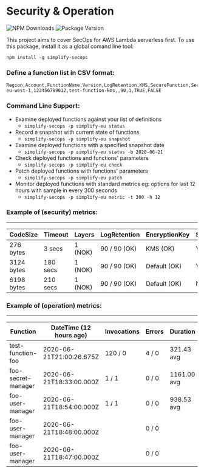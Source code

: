 # Security & Operation

![NPM Downloads](https://img.shields.io/npm/dw/simplify-secops)
![Package Version](https://img.shields.io/github/package-json/v/simplify-framework/security?color=green)

This project aims to cover SecOps for AWS Lambda serverless first. To use this package, install it as a global comand line tool:

`npm install -g simplify-secops`


### Define a function list in CSV format:
```csv
Region,Account,FunctionName,Version,LogRetention,KMS,SecureFunction,SecureLog
eu-west-1,123456789012,test-function-kms,,90,1,TRUE,FALSE
```

### Command Line Support:
- Examine deployed functions against your list of definitions
    + `simplify-secops -p simplify-eu status`
- Record a snapshot with current state of functions
    + `simplify-secops -p simplify-eu snapshot`
- Examine deployed functions with a specified snapshot date
    + `simplify-secops -p simplify-eu status -b 2020-06-21`
- Check deployed functions and functions' parameters
    + `simplify-secops -p simplify-eu check`
- Patch deployed functions with functions' parameters
    + `simplify-secops -p simplify-eu patch`
- Monitor deployed functions with standard metrics
    eg: options for last 12 hours with sample in every 300 seconds
    + `simplify-secops -p simplify-eu metric -t 300 -h 12`

### Example of (security) metrics:

-------------------------------------------------------------------------------------------------
|   CodeSize |  Timeout |  Layers | LogRetention | EncryptionKey | SecureFunction |   SecureLog |
|------------|----------|---------|--------------|---------------|----------------|-------------|
|  276 bytes |   3 secs | 1 (NOK) | 90 / 90 (OK) |      KMS (OK) |       YES (OK) |     NO (OK) |
| 3124 bytes | 180 secs | 1 (NOK) | 90 / 90 (OK) |  Default (OK) |    YES (PATCH) | YES (PATCH) |
| 6198 bytes | 210 secs | 1 (NOK) | 90 / 90 (OK) |  Default (OK) |        NO (OK) |     NO (OK) |


### Example of (operation) metrics:

-----------------------------------------------------------------------------------------------------
|           Function |  DateTime (12 hours ago) | Invocations |  Errors |    Duration | Concurrency |
|--------------------|--------------------------|-------------|---------|-------------|-------------|
|  test-function-foo | 2020-06-21T21:00:26.675Z |     120 / 0 |   4 / 0 |  321.43 avg |      31 / 0 |
| foo-secret-manager | 2020-06-21T18:33:00.000Z |       1 / 1 |   0 / 0 | 1161.00 avg |       1 / 1 |
|   foo-user-manager | 2020-06-21T18:54:00.000Z |       1 / 1 |   0 / 0 |  938.53 avg |       1 / 1 |
|   foo-user-manager | 2020-06-21T18:48:00.000Z |             |   0 / 0 |             |             |
|   foo-user-manager | 2020-06-21T18:47:00.000Z |             |   0 / 0 |             |             |
